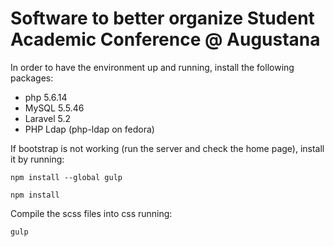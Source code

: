 Software to better organize Student Academic Conference @ Augustana
===
In order to have the environment up and running, install the following packages:

* php 5.6.14
* MySQL 5.5.46
* Laravel 5.2
* PHP Ldap (php-ldap on fedora)

If bootstrap is not working (run the server and check the home page), install it
by running:

  `npm install --global gulp`

  `npm install`

Compile the scss files into css running:

  `gulp`
